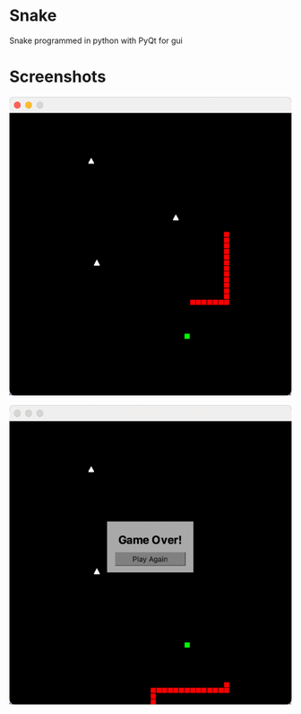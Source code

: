 # Snake
Snake programmed in python with PyQt for gui

# Screenshots
![Gameplay](/screenshots/screenshot1.png)

![Game over screen](/screenshots/screenshot2.png)

